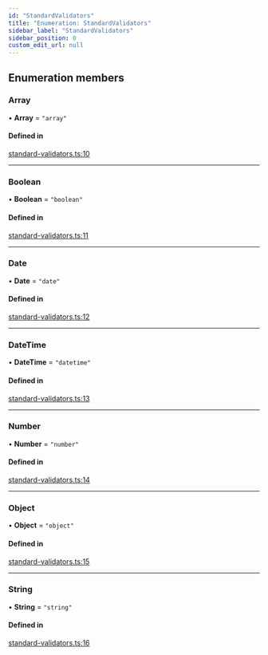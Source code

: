 ```yaml
---
id: "StandardValidators"
title: "Enumeration: StandardValidators"
sidebar_label: "StandardValidators"
sidebar_position: 0
custom_edit_url: null
---
```


## Enumeration members

### Array

• **Array** = `"array"`

#### Defined in

[standard-validators.ts:10](https://github.com/orbitjs/orbit/blob/6e0cbd41/packages/@orbit/validators/src/standard-validators.ts#L10)

___

### Boolean

• **Boolean** = `"boolean"`

#### Defined in

[standard-validators.ts:11](https://github.com/orbitjs/orbit/blob/6e0cbd41/packages/@orbit/validators/src/standard-validators.ts#L11)

___

### Date

• **Date** = `"date"`

#### Defined in

[standard-validators.ts:12](https://github.com/orbitjs/orbit/blob/6e0cbd41/packages/@orbit/validators/src/standard-validators.ts#L12)

___

### DateTime

• **DateTime** = `"datetime"`

#### Defined in

[standard-validators.ts:13](https://github.com/orbitjs/orbit/blob/6e0cbd41/packages/@orbit/validators/src/standard-validators.ts#L13)

___

### Number

• **Number** = `"number"`

#### Defined in

[standard-validators.ts:14](https://github.com/orbitjs/orbit/blob/6e0cbd41/packages/@orbit/validators/src/standard-validators.ts#L14)

___

### Object

• **Object** = `"object"`

#### Defined in

[standard-validators.ts:15](https://github.com/orbitjs/orbit/blob/6e0cbd41/packages/@orbit/validators/src/standard-validators.ts#L15)

___

### String

• **String** = `"string"`

#### Defined in

[standard-validators.ts:16](https://github.com/orbitjs/orbit/blob/6e0cbd41/packages/@orbit/validators/src/standard-validators.ts#L16)
